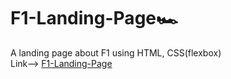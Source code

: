 # F1-Landing-Page🏎️
A landing page about F1 using HTML, CSS(flexbox)<br>
Link--> [F1-Landing-Page](https://rushiljalal.github.io/F1-Landing-Page)
